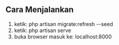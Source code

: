 ## Cara Menjalankan

1. ketik: php artisan migrate:refresh --seed
2. ketik: php artisan serve
3. buka browser masuk ke: localhost:8000